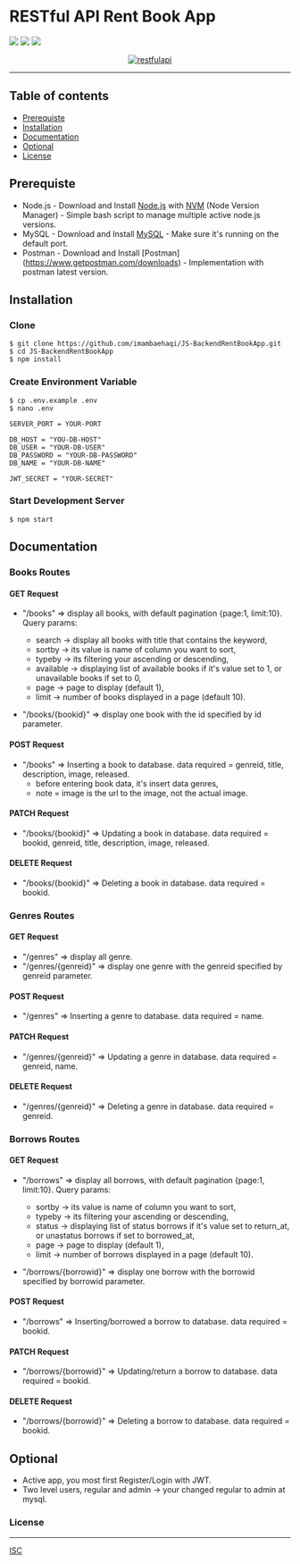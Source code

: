 # RESTful API Rent Book App

![](https://img.shields.io/badge/Code%20Style-Standard-yellow.svg)
![](https://img.shields.io/badge/Dependencies-Express-green.svg)
![](https://img.shields.io/badge/License-ISC-yellowgreen.svg)

<p align="center">
  <a href="https://nodejs.org/">
    <img alt="restfulapi" title="Restful API" src="https://cdn-images-1.medium.com/max/871/1*d2zLEjERsrs1Rzk_95QU9A.png">
  </a>
</p>

----
## Table of contents
* [Prerequiste](#prerequiste)
* [Installation](#installation)
* [Documentation](#documentation)
* [Optional](#optional)
* [License](#license)

## Prerequiste
- Node.js - Download and Install [Node.js](https://nodejs.org/en/) with [NVM](https://github.com/creationix/nvm) (Node Version Manager) - Simple bash script to manage multiple active node.js versions.
- MySQL - Download and Install [MySQL](https://www.mysql.com/downloads/) - Make sure it's running on the default port.
- Postman - Download and Install [Postman] (https://www.getpostman.com/downloads) - Implementation with postman latest version.

## Installation
### Clone
```
$ git clone https://github.com/imambaehaqi/JS-BackendRentBookApp.git
$ cd JS-BackendRentBookApp
$ npm install
```

### Create Environment Variable
```
$ cp .env.example .env
$ nano .env
```

```
SERVER_PORT = YOUR-PORT

DB_HOST = "YOU-DB-HOST"
DB_USER = "YOUR-DB-USER"
DB_PASSWORD = "YOUR-DB-PASSWORD"
DB_NAME = "YOUR-DB-NAME"

JWT_SECRET = "YOUR-SECRET"
```
### Start Development Server
```
$ npm start
```

## Documentation

### Books Routes

#### GET Request

 - "/books" => display all books, with default pagination {page:1, limit:10}. Query params:
    - search -> display all books with title that contains the keyword,
	- sortby -> its value is name of column you want to sort,
    - typeby -> its filtering your ascending or descending,
	- available -> displaying list of available books if it's value set to 1, or unavailable books if set to 0,
	- page -> page to display (default 1),
	- limit -> number of books displayed in a page (default 10).

 - "/books/{bookid}" => display one book with the id specified by id parameter.

#### POST Request

 - "/books" => Inserting a book to database. data required = genreid, title, description, image, released.
    - before entering book data, it's insert data genres,
	- note = image is the url to the image, not the actual image.

#### PATCH Request

 - "/books/{bookid}" => Updating a book in database. data required = bookid, genreid, title, description, image, released.

#### DELETE Request

 - "/books/{bookid}" => Deleting a book in database. data required = bookid.

### Genres Routes

#### GET Request

 - "/genres" => display all genre.
 - "/genres/{genreid}" => display one genre with the genreid specified by genreid parameter.


#### POST Request

 - "/genres" => Inserting a genre to database. data required = name.


#### PATCH Request

 - "/genres/{genreid}" => Updating a genre in database. data required = genreid, name.


#### DELETE Request

 - "/genres/{genreid}" => Deleting a genre in database. data required = genreid.

### Borrows Routes

#### GET Request

 - "/borrows" => display all borrows, with default pagination {page:1, limit:10}. Query params:
	- sortby -> its value is name of column you want to sort,
    - typeby -> its filtering your ascending or descending,
	- status -> displaying list of status borrows if it's value set to return_at, or unastatus borrows if set to borrowed_at,
	- page -> page to display (default 1),
	- limit -> number of borrows displayed in a page (default 10).

 - "/borrows/{borrowid}" => display one borrow with the borrowid specified by borrowid parameter.

#### POST Request

 - "/borrows" => Inserting/borrowed a borrow to database. data required = bookid.

#### PATCH Request
 
 - "/borrows/{borrowid}" => Updating/return a borrow to database. data required = bookid.

#### DELETE Request
 
 - "/borrows/{borrowid}" => Deleting a borrow to database. data required = bookid.

## Optional

 - Active app, you most first Register/Login with JWT.
 - Two level users, regular and admin -> your changed regular to admin at mysql.


### License
----
[ISC](https://en.wikipedia.org/wiki/ISC_license "ISC")